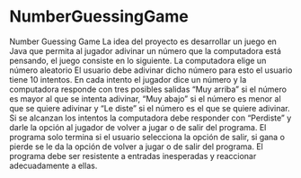 # NumberGuessingGame

Number Guessing Game
La idea del proyecto es desarrollar un juego en Java que permita al jugador
adivinar un número que la computadora está pensando, el juego consiste en lo
siguiente.
La computadora elige un número aleatorio
El usuario debe adivinar dicho número para esto el usuario tiene 10
intentos.
En cada intento el jugador dice un número y la computadora responde
con tres posibles salidas “Muy arriba” si el número es mayor al que se
intenta adivinar, “Muy abajo” si el número es menor al que se quiere
adivinar y “Le diste” si el número es el que se quiere adivinar.
Si se alcanzan los intentos la computadora debe responder con
“Perdiste” y darle la opción al jugador de volver a jugar o de salir del
programa.
El programa solo termina si el usuario selecciona la opción de salir, si
gana o pierde se le da la opción de volver a jugar o de salir del programa.
El programa debe ser resistente a entradas inesperadas y reaccionar
adecuadamente a ellas.
